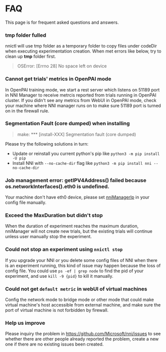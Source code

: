 # FAQ

This page is for frequent asked questions and answers.

### tmp folder fulled

nnictl will use tmp folder as a temporary folder to copy files under codeDir when executing experimentation creation. When met errors like below, try to clean up **tmp** folder first.

> OSError: [Errno 28] No space left on device

### Cannot get trials' metrics in OpenPAI mode

In OpenPAI training mode, we start a rest server which listens on 51189 port in NNI Manager to receive metrcis reported from trials running in OpenPAI cluster. If you didn't see any metrics from WebUI in OpenPAI mode, check your machine where NNI manager runs on to make sure 51189 port is turned on in the firewall rule.

### Segmentation Fault (core dumped) when installing

> make: *** [install-XXX] Segmentation fault (core dumped)

Please try the following solutions in turn:

* Update or reinstall you current python's pip like `python3 -m pip install -U pip`
* Install NNI with `--no-cache-dir` flag like `python3 -m pip install nni --no-cache-dir`

### Job management error: getIPV4Address() failed because os.networkInterfaces().eth0 is undefined.

Your machine don't have eth0 device, please set [nniManagerIp](ExperimentConfig.md) in your config file manually.

### Exceed the MaxDuration but didn't stop

When the duration of experiment reaches the maximum duration, nniManager will not create new trials, but the existing trials will continue unless user manually stop the experiment.

### Could not stop an experiment using `nnictl stop`

If you upgrade your NNI or you delete some config files of NNI when there is an experiment running, this kind of issue may happen because the loss of config file. You could use `ps -ef | grep node` to find the pid of your experiment, and use `kill -9 {pid}` to kill it manually.

### Could not get `default metric` in webUI of virtual machines

Config the network mode to bridge mode or other mode that could make virtual machine's host accessible from external machine, and make sure the port of virtual machine is not forbidden by firewall.

### Help us improve

Please inquiry the problem in https://github.com/Microsoft/nni/issues to see whether there are other people already reported the problem, create a new one if there are no existing issues been created.